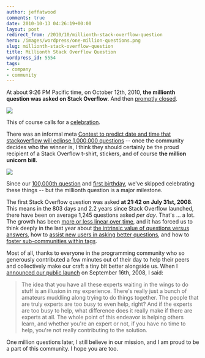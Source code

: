 ```yaml
---
author: jeffatwood
comments: true
date: 2010-10-13 04:26:19+00:00
layout: post
redirect_from: /2010/10/millionth-stack-overflow-question
hero: /images/wordpress/one-million-questions.png
slug: millionth-stack-overflow-question
title: Millionth Stack Overflow Question
wordpress_id: 5554
tags:
- company
- community
---
```


At about 9:26 PM Pacific time, on October 12th, 2010, **the millionth question was asked on Stack Overflow**. And then [promptly closed](http://stackoverflow.com/questions/3920757/question-1-million-closed).

![](/blog/images/wordpress/one-million-questions.png)

This of course calls for a [celebration](http://blog.stackoverflow.com/2010/03/reminder-its-april-1st/).



There was an informal meta [Contest to predict date and time that stackoverflow will eclipse 1,000,000 questions](http://meta.stackoverflow.com/questions/54249/contest-to-predict-date-and-time-that-stackoverflow-will-eclipse-1-000-000-questi) -- once the community decides who the winner is, I think they should certainly be the proud recipient of a Stack Overflow t-shirt, stickers, and of course **the million unicorn bill.**

[![](http://blog.stackoverflow.com/wp-content/uploads/one-million-unicorn-bill-both-small.jpg)](http://fakemillions.com/catalog_new/product_info.php?products_id=58)

Since our [100,000th question](http://blog.stackoverflow.com/2009/02/happy-100000th-question/) and [first birthday](http://blog.stackoverflow.com/2009/08/one-year-of-stack-overflow/), we've skipped celebrating these things -- but the millionth question is a major milestone.

The first Stack Overflow question was asked **at 21:42 on July 31st, 2008**.  This means in the 803 days and 2.2 years since Stack Overflow launched, there have been on average 1,245 questions asked _per day_. That's ... a lot. The growth has been [more or less linear over time](http://meta.stackoverflow.com/questions/13088/questions-vs-time-graph/13102#13102), and it has forced us to think deeply in the last year about [the intrinsic value of questions versus answers](http://blog.stackoverflow.com/2010/03/important-reputation-rule-changes/), how to [assist new users in asking better questions](http://blog.stackoverflow.com/2010/10/asking-better-questions/), and how to [foster sub-communities within tags](http://blog.stackoverflow.com/2010/08/new-tag-info-pages/).

Most of all, thanks to everyone in the programming community who so generously contributed a few minutes out of their day to help their peers and collectively make our craft a tiny bit better alongside us. When I [announced our public launch](http://www.codinghorror.com/blog/2008/09/stack-overflow-none-of-us-is-as-dumb-as-all-of-us.html) on September 16th, 2008, I said:



<blockquote>
The idea that you have all these experts waiting in the wings to do stuff is an illusion in my experience. There's really just a bunch of amateurs muddling along trying to do things together. The people that are truly experts are too busy to even help, right? And if the experts are too busy to help, what difference does it really make if there are experts at all. The whole point of this endeavor is helping others learn, and whether you're an expert or not, if you have no time to help, you're not really contributing to the solution.
</blockquote>



One million questions later, I still believe in our mission, and I am proud to be a part of this community. I hope you are too.
